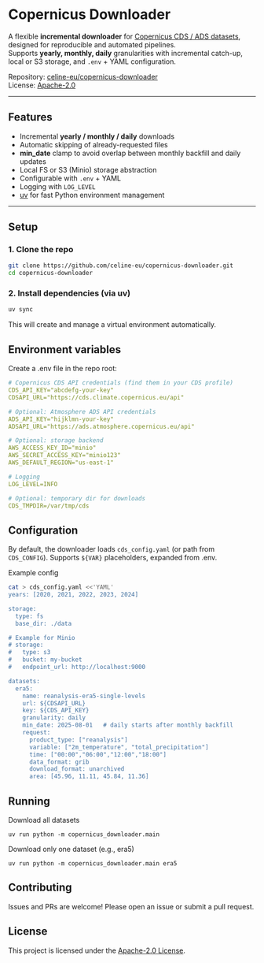 # Copernicus Downloader

A flexible **incremental downloader** for [Copernicus CDS / ADS datasets](https://cds.climate.copernicus.eu/), designed for reproducible and automated pipelines.  
Supports **yearly, monthly, daily** granularities with incremental catch-up, local or S3 storage, and `.env` + YAML configuration.

Repository: [celine-eu/copernicus-downloader](https://github.com/celine-eu/copernicus-downloader)  
License: [Apache-2.0](./LICENSE)

---

## Features

- Incremental **yearly / monthly / daily** downloads
- Automatic skipping of already-requested files
- **min_date** clamp to avoid overlap between monthly backfill and daily updates
- Local FS or S3 (Minio) storage abstraction
- Configurable with `.env` + YAML
- Logging with `LOG_LEVEL`
- [uv](https://github.com/astral-sh/uv) for fast Python environment management

---

## Setup

### 1. Clone the repo

```bash
git clone https://github.com/celine-eu/copernicus-downloader.git
cd copernicus-downloader
```

### 2. Install dependencies (via uv)

```bash
uv sync
```

This will create and manage a virtual environment automatically.

## Environment variables

Create a .env file in the repo root:

```yaml
# Copernicus CDS API credentials (find them in your CDS profile)
CDS_API_KEY="abcdefg-your-key"
CDSAPI_URL="https://cds.climate.copernicus.eu/api"

# Optional: Atmosphere ADS API credentials
ADS_API_KEY="hijklmn-your-key"
ADSAPI_URL="https://ads.atmosphere.copernicus.eu/api"

# Optional: storage backend
AWS_ACCESS_KEY_ID="minio"
AWS_SECRET_ACCESS_KEY="minio123"
AWS_DEFAULT_REGION="us-east-1"

# Logging
LOG_LEVEL=INFO

# Optional: temporary dir for downloads
CDS_TMPDIR=/var/tmp/cds
```

## Configuration

By default, the downloader loads `cds_config.yaml` (or path from `CDS_CONFIG`).
Supports `${VAR}` placeholders, expanded from .env.

Example config

```bash
cat > cds_config.yaml <<'YAML'
years: [2020, 2021, 2022, 2023, 2024]

storage:
  type: fs
  base_dir: ./data

# Example for Minio
# storage:
#   type: s3
#   bucket: my-bucket
#   endpoint_url: http://localhost:9000

datasets:
  era5:
    name: reanalysis-era5-single-levels
    url: ${CDSAPI_URL}
    key: ${CDS_API_KEY}
    granularity: daily
    min_date: 2025-08-01   # daily starts after monthly backfill
    request:
      product_type: ["reanalysis"]
      variable: ["2m_temperature", "total_precipitation"]
      time: ["00:00","06:00","12:00","18:00"]
      data_format: grib
      download_format: unarchived
      area: [45.96, 11.11, 45.84, 11.36]
```


## Running
Download all datasets

`uv run python -m copernicus_downloader.main`

Download only one dataset (e.g., era5)

`uv run python -m copernicus_downloader.main era5`

## Contributing

Issues and PRs are welcome! Please open an issue or submit a pull request.

## License

This project is licensed under the [Apache-2.0 License](./LICENSE).